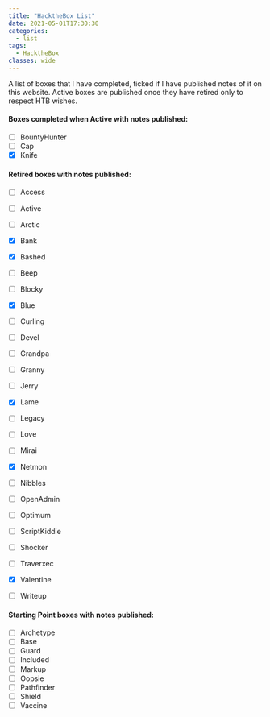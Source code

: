 ```yaml
---
title: "HacktheBox List"
date: 2021-05-01T17:30:30
categories:
  - list
tags:
  - HacktheBox
classes: wide
---
```

A list of boxes that I have completed, ticked if I have published notes of it on this website. 
Active boxes are published once they have retired only to respect HTB wishes.

<h4> Boxes completed when Active with notes published:</h4>

- [ ] BountyHunter
- [ ] Cap
- [x] Knife

<h4>Retired boxes with notes published:</h4>

- [ ] Access
- [ ] Active
- [ ] Arctic
- [x] Bank
- [x] Bashed
- [ ] Beep
- [ ] Blocky
- [x] Blue
- [ ] Curling
- [ ] Devel
- [ ] Grandpa
- [ ] Granny
- [ ] Jerry
- [x] Lame
- [ ] Legacy
- [ ] Love
- [ ] Mirai
- [x] Netmon
- [ ] Nibbles
- [ ] OpenAdmin
- [ ] Optimum
- [ ] ScriptKiddie
- [ ] Shocker
- [ ] Traverxec
- [x] Valentine
- [ ] Writeup



<h4>Starting Point boxes with notes published:</h4>

- [ ] Archetype
- [ ] Base
- [ ] Guard
- [ ] Included
- [ ] Markup
- [ ] Oopsie
- [ ] Pathfinder
- [ ] Shield
- [ ] Vaccine